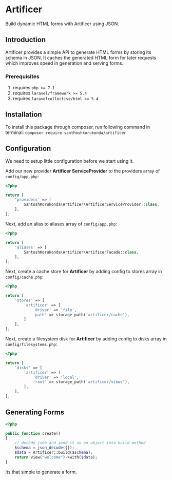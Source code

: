 # Artificer
Build dynamic HTML forms with Artificer using JSON.

## Introduction
Artificer provides a simple API to generate HTML forms by storing its schema in JSON. It caches the generated HTML form for later requests which improves speed in generation and serving forms.

### Prerequisites
1. requires ``php >= 7.1``
2. requires ``laravel/framework >= 5.4``
3. requires ``laravelcollective/html >= 5.4``

## Installation
To install this package through composer, run following command in terminal:
``composer require santhoshkorukonda/artificer``

## Configuration
We need to setup little configuration before we start using it.

Add our new provider **Artificer ServiceProvider** to the providers array of ``config/app.php``:

```php
<?php

return [
    'providers' => [
        SantoshKorukonda\Artificer\ArtificerServiceProvider::class,
    ],
];
```

Next, add an alias to aliases array of ``config/app.php``:

```php
<?php

return [
    'aliases' => [
        SantoshKorukonda\Artificer\ArtificerFacade::class,
    ],
];
```

Next, create a cache store for **Artificer** by adding config to stores array in ``config/cache.php``:

```php
<?php

return [
    'stores' => [
        'artificer' => [
            'driver' => 'file',
            'path' => storage_path('artificer/cache'),
        ]
    ],
];
```

Next, create a filesystem disk for **Artificer** by adding config to disks array in ``config/filesystems.php``:

```php
<?php

return [
    'disks' => [
        'artificer' => [
            'driver' => 'local',
            'root' => storage_path('artificer/views'),
        ],
    ],
];
```

## Generating Forms

```php
<?php

public function create()
{
    // decode json and send it as an object into build method
    $schema = json_decode({});
    $data = Artificer::build($schema);
    return view("welcome")->with($data);
}
```
Its that simple to generate a form.
